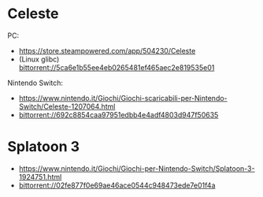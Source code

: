 # Celeste

PC:  
- <https://store.steampowered.com/app/504230/Celeste>
- (Linux glibc) <bittorrent://5ca6e1b55ee4eb0265481ef465aec2e819535e01>

Nintendo Switch:  
- <https://www.nintendo.it/Giochi/Giochi-scaricabili-per-Nintendo-Switch/Celeste-1207064.html>
- <bittorrent://692c8854caa97951edbb4e4adf4803d947f50635>

# Splatoon 3

- <https://www.nintendo.it/Giochi/Giochi-per-Nintendo-Switch/Splatoon-3-1924751.html>
- <bittorrent://02fe877f0e69ae46ace0544c948473ede7e01f4a>
